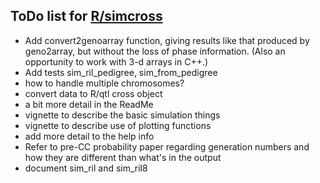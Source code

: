 
## ToDo list for [R/simcross](http://github.com/kbroman/simcross)

- Add convert2genoarray function, giving results like that produced by
  geno2array, but without the loss of phase information. (Also an
  opportunity to work with 3-d arrays in C++.)
- Add tests sim_ril_pedigree, sim_from_pedigree
- how to handle multiple chromosomes?
- convert data to R/qtl cross object
- a bit more detail in the ReadMe
- vignette to describe the basic simulation things
- vignette to describe use of plotting functions
- add more detail to the help info
- Refer to pre-CC probability paper regarding generation numbers and
  how they are different than what's in the output
- document sim_ril and sim_ril8
